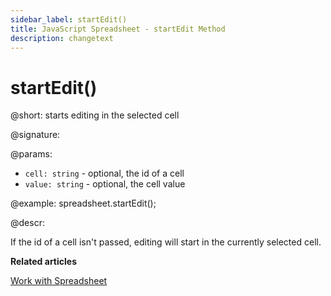 ```yaml
---
sidebar_label: startEdit()
title: JavaScript Spreadsheet - startEdit Method
description: changetext
---
```


# startEdit()

@short: starts editing in the selected cell

@signature:

@params:
- `cell: string` - optional, the id of a cell
- `value: string` - optional, the cell value

@example:
spreadsheet.startEdit();

@descr:

If the id of a cell isn't passed, editing will start in the currently selected cell.

**Related articles**

[Work with Spreadsheet](working_with_ssheet.md#editing-cell)
